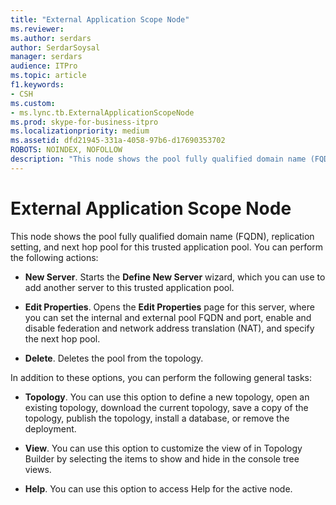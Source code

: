 ```yaml
---
title: "External Application Scope Node"
ms.reviewer: 
ms.author: serdars
author: SerdarSoysal
manager: serdars
audience: ITPro
ms.topic: article
f1.keywords:
- CSH
ms.custom:
- ms.lync.tb.ExternalApplicationScopeNode
ms.prod: skype-for-business-itpro
ms.localizationpriority: medium
ms.assetid: dfd21945-331a-4058-97b6-d17690353702
ROBOTS: NOINDEX, NOFOLLOW
description: "This node shows the pool fully qualified domain name (FQDN), replication setting, and next hop pool for this trusted application pool. You can perform the following actions:"
---
```


# External Application Scope Node
 
This node shows the pool fully qualified domain name (FQDN), replication setting, and next hop pool for this trusted application pool. You can perform the following actions:
  
- **New Server**. Starts the **Define New Server** wizard, which you can use to add another server to this trusted application pool.
    
- **Edit Properties**. Opens the **Edit Properties** page for this server, where you can set the internal and external pool FQDN and port, enable and disable federation and network address translation (NAT), and specify the next hop pool.
    
- **Delete**. Deletes the pool from the topology.
    
In addition to these options, you can perform the following general tasks:
  
- **Topology**. You can use this option to define a new topology, open an existing topology, download the current topology, save a copy of the topology, publish the topology, install a database, or remove the deployment.
    
- **View**. You can use this option to customize the view of in Topology Builder by selecting the items to show and hide in the console tree views.
    
- **Help**. You can use this option to access Help for the active node.
    

